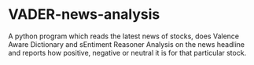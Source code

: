 # VADER-news-analysis
A python program which reads the latest news of stocks, does Valence Aware Dictionary and sEntiment Reasoner Analysis on the news headline and reports how positive, negative or neutral it is for that particular stock.
